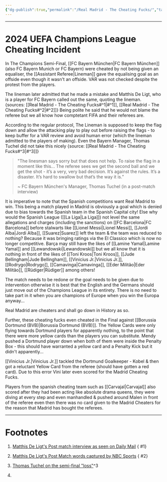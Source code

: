 ```yaml
---
{"dg-publish":true,"permalink":"/Real Madrid - The Cheating Fucks/","tags":["Sports"]}
---
```



---
# 2024 UEFA Champions League Cheating Incident
In The Champions Semi-Final, [[FC Bayern München\|FC Bayern München]] (also FC Bayern Munich or FC Bayern) were cheated by not being given an equaliser, the [[Assistant Referee\|Lineman]] gave the equalising goal as an offside even though it wasn't an offside. VAR was not checked despite the protest from the players.

The lineman later admitted that he made a mistake and Matthis De Ligt, who is a player for FC Bayern called out the same, quoting the lineman. {sources: [[Real Madrid - The Cheating Fucks#^1\|#^1]], [[Real Madrid - The Cheating Fucks#^2\|#^2]]}
Being polite he said that he would not blame the referee but we all know how comptetant FIFA and their referees are.

According to the regular protocol, The Lineman is supposed to keep the flag down and allow the attacking play to play out before raising the flags - to keep buffer for a VAR review and avoid human error (which the lineman admitted to the players of making). Even the Bayern Manager, Thomas Tuchel did not take this nicely {source: [[Real Madrid - The Cheating Fucks#^3\|#^3]]}

> "The linesman says sorry but that does not help. To raise the flag in a moment like this... The referee sees we get the second ball and we get the shot - it’s a very, very bad decision. It’s against the rules. It’s a disaster. It’s hard to swallow but that’s the way it is.”
> 
> ~ FC Bayern München's Manager, Thomas Tuchel (in a post-match interview)

It is imperative to note that the Spanish competitions want Real Madrid to win. This being a match played in Madrid is obviously a goal which is denied due to bias towards the Spanish team in the Spanish Capital city! Else why would the Spanish League ([[La Liga\|La Liga]]) not level the same allegations and charges (including the sanctions) on [[FC Barcelona\|FC Barcelona]] before stalwarts like [[Lionel Messi\|Lionel Messi]], [[Jordi Alba\|Jordi Alba]], [[Suarez\|Suarez]] left the team & the team was reduced to nothing? Because it was bringing ratings via the El Classico which is now no longer competitive.
Barça may still have the likes of [[Lamine Yamal\|Lamine Yamal]] and [[Lewandowski\|Lewandowski]] but we all know that it is nothing in front of the likes of [[Toni Kroos\|Toni Kroos]], [[Jude Bellingham\|Jude Bellingham]], [[Vinicius Jr.\|Vinicius Jr.]], [[Rodrygo\|Rodrygo]], [[Camavinga\|Camavinga]], [[Eder Militão\|Eder Militão]], [[Rüdiger\|Rüdiger]] among others!

The match needs to be redone or the goal needs to be given due to intervention otherwise it is best that the English and the Germans should just move out of the Champions League in its entirety. There is no need to take part in it when you are champions of Europe when you win the Europa anyway...

Real Madrid are cheaters and shall go down in History as so.

Further, these cheating fucks even cheated in the Final against [[Borussia Dortmund (BVB)\|Borussia Dortmund (BVB)]]. The Yellow Cards were only flying towards Dortmund players for apparently nothing, to the point that there were more yellow cards than the players you can substitute.
Mendy pushed a Dortmund player down when both of them were inside the Penalty Box - this should have warranted a yellow card and a Penalty Kick but it didn't apparently...

[[Vinicius Jr.\|Vinicius Jr.]] tackled the Dortmund Goalkeeper - Kobel & then got a reluctant Yellow Card from the referee (should have gotten a red card). Due to this error Vini later even scored for the Madrid Cheating Fucks.

Players from the spanish cheating team such as [[Carvajal\|Carvajal]] also scored after they had been acting like absolute drama queens, they were diving at every step and even manhandled & pushed around Malen in front of the referee even then there was no card given to the Madrid Cheaters for the reason that Madrid has bought the referees.

---
# Footnotes
1. [Matthis De Ligt's Post match interview as seen on Daily Mail](https://www.dailymail.co.uk/sport/football/article-13397773/Bayern-Munich-star-Matthijs-Ligt-reveals-linesman-officials-denied-German-late-equaliser-Champions-League-semi-final-Real-Madrid.html)
{ #1}

2. [Matthis De Ligt's Post Match words captured by NBC Sports](https://www.nbcsports.com/soccer/news/matthijs-de-ligt-linesman-apologized-for-offside-call-in-champions-league-semi-big-mistake-big-disgrace)
{ #2}

3. [Thomas Tuchel on the semi-final "loss"](https://www.independent.co.uk/sport/football/bayern-munich-goal-disallowed-real-madrid-tuchel-b2542029.html)^3
4. 